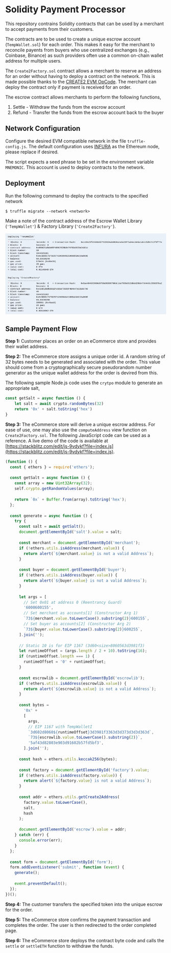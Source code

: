 # Solidity Payment Processor

This repository contrains Solidity contracts that can be used by a merchant to accept payments from their customers.

The contracts are to be used to create a unique escrow account (`TempWallet.sol`) for each order. This makes it easy for the merchant to reconcile payents from buyers who use centralized exchanges (e.g., Coinbase, Binance) as such providers often use a common on-chain wallet address for multiple users.

The `Create2Factory.sol` contract allows a merchant to reserve an address for an order without having to deploy a contract on the network. This is made possible thanks to the [CREATE2 EVM OpCode](https://eips.ethereum.org/EIPS/eip-1014). The merchant can deploy the contract only if payment is received for an order.

The escrow contract allows merchants to perform the following functions,
1. Settle - Withdraw the funds from the escrow account
1. Refund - Transfer the funds from the escrow account back to the buyer

## Network Configuration

Configure the desired EVM compatible network in the file `truffle-config.js`. The default configuration uses [INFURA](https://infura.io/) as the Ethereum node, please replace if desired.

The script expects a seed phrase to be set in the environment variable `MNEMONIC`. This account is used to deploy contracts to the network.

## Deployment

Run the following command to deploy the contracts to the specified network

```
$ truffle migrate --network <network>
```

Make a note of the contract address of the Escrow Wallet Library (`'TempWallet'`) & Factory Library (`'Create2Factory'`).

![screenshot of truffle migrate output](assets/truffle_migrate.png)

## Sample Payment Flow

**Step 1:** Customer places an order on an eCommerce store and provides their wallet address.

**Step 2:** The eCommerce store assigns a unique order id. A random string of 32 bytes needs to be generated and associated with the order. This value should come from a cryptographically secure pseudorandom number generator as the unique wallet address for the order is devired from this.

The following sample Node.js code uses the `crytpo` module to generate an appropriate salt,
```js
const getSalt = async function () {
    let salt = await crypto.randomBytes(32)
    return '0x' + salt.toString('hex')
}
```

**Step 3:** The eCommerce store will derive a unique escrow address. For ease of use, one may also use the `computeAddress` view function on `Create2Factory.sol`. The following JavaScript code can be used as a reference. A live demo of the code is available at [https://stackblitz.com/edit/js-9vdykf?file=index.js](https://stackblitz.com/edit/js-9vdykf?file=index.js).

```js
(function () {
  const { ethers } = require('ethers');

  const getSalt = async function () {
    const array = new Uint32Array(32);
    self.crypto.getRandomValues(array);

    return `0x` + Buffer.from(array).toString('hex');
  };

  const generate = async function () {
    try {
      const salt = await getSalt();
      document.getElementById('salt').value = salt;

      const merchant = document.getElementById('merchant');
      if (!ethers.utils.isAddress(merchant.value)) {
        return alert(`${merchant.value} is not a valid Address`);
      }

      const buyer = document.getElementById('buyer');
      if (!ethers.utils.isAddress(buyer.value)) {
        return alert(`${buyer.value} is not a valid Address`);
      }

      let args = [
        // Set 0x01 at address 0 (Reentrancy Guard)
        '6000600155',
        // Set merchant as accounts[1] (Constructor Arg 1)
        `73${merchant.value.toLowerCase().substring(2)}600155`,
        // Set buyer as accounts[2] (Constructor Arg 2)
        `73${buyer.value.toLowerCase().substring(2)}600255`,
      ].join('');

      // Static 10 is for EIP 1167 (3d60<size>8060563d3981f3)
      let runtimeOffset = (args.length / 2 + 10).toString(16);
      if (runtimeOffset.length === 1) {
        runtimeOffset = '0' + runtimeOffset;
      }

      const escrowlib = document.getElementById('escrowlib');
      if (!ethers.utils.isAddress(escrowlib.value)) {
        return alert(`${escrowlib.value} is not a valid Address`);
      }

      const bytes =
        '0x' +
        [
          args,
          // EIP 1167 with TempWalletI
          `3d602d8060${runtimeOffset}3d3981f3363d3d373d3d3d363d`,
          `73${escrowlib.value.toLowerCase().substring(2)}`,
          '5af43d82803e903d91602b57fd5bf3',
        ].join('');

      const hash = ethers.utils.keccak256(bytes);

      const factory = document.getElementById('factory').value;
      if (!ethers.utils.isAddress(factory.value)) {
        return alert(`${factory.value} is not a valid Address`);
      }

      const addr = ethers.utils.getCreate2Address(
        factory.value.toLowerCase(),
        salt,
        hash
      );

      document.getElementById('escrow').value = addr;
    } catch (err) {
      console.error(err);
    }
  };

  const form = document.getElementById('form');
  form.addEventListener('submit', function (event) {
    generate();

    event.preventDefault();
  });
})();
```

**Step 4:** The customer transfers the specified token into the unique escrow for the order.

**Step 5:** The eCommerce store confirms the payment transaction and completes the order. The user is then redirected to the order completed page.

**Step 6:** The eCommerce store deploys the contract byte code and calls the `settle` or `settleETH` function to withdraw the funds.
